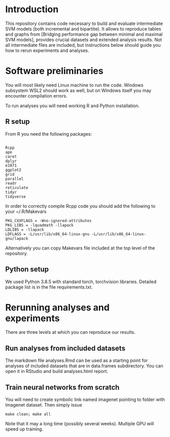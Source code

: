 # Introduction

This repository contains code necessary to build and evaluate intermediate SVM models (both incremental and bipartite). It allows to reproduce tables and graphs from [Bridging performance gap between minimal and maximal SVM models], provides crucial datasets and extended analysis results. Not all intermediate files are included, but instructions below should guide you how to rerun experiments and analyses.

# Software preliminaries

You will most likely need Linux machine to run the code. Windows subsystem WSL2 should work as well, but on Windows itself you may encounter compilation errors.

To run analyses you will need working R and Python installation. 

## R setup
From R you need the following packages:

<code>
Rcpp
ape
caret
dplyr
e1071
ggplot2 
grid
parallel
readr
reticulate
tidyr
tidyverse
</code>

In order to correctly compile Rcpp code you should add the following to your  ~/.R/Makevars

```
PKG_CXXFLAGS = -Wno-ignored-attributes
PKG_LIBS = -lquadmath -llapack
LDLIBS = -llapack
LDFLAGS = -L/usr/lib/x86_64-linux-gnu -L/usr/lib/x86_64-linux-gnu/lapack
```

Alternatively you can copy Makevars file included at the top level of the repository.

## Python setup

We used Python 3.8.5 with standard torch, torchvision libraries. Detailed package list is in the file requirements.txt.


# Rerunning analyses and experiments

There are three levels at which you can reproduce our results.

## Run analyses from included datasets

The markdown file analyses.Rmd can be used as a starting point for analyses of included datasets that are in data.frames
subdirectory.  You can open it in RStudio and build analyses.html report. 


## Train neural networks from scratch

You will need to create symbolic link named imagenet pointing to folder with Imagenet dataset. Then simply issue

```
make clean; make all
```

Note that it may a long time (possibly several weeks). Multiple GPU will speed up training.
